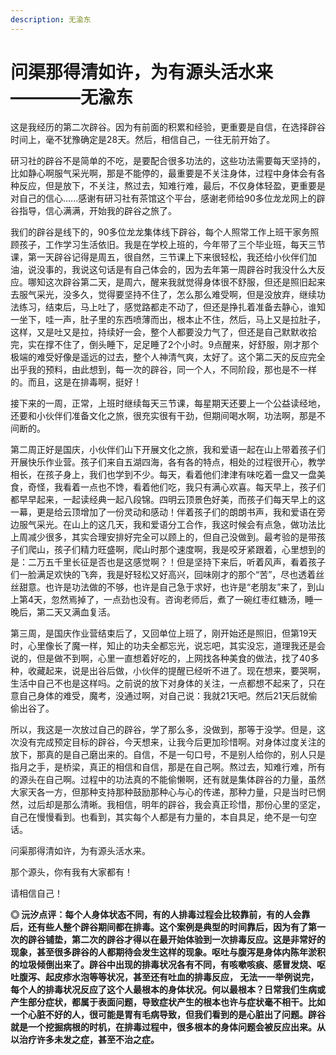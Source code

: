 ```yaml
---
description: 无渝东
---
```


# 问渠那得清如许，为有源头活水来————无渝东

这是我经历的第二次辟谷。因为有前面的积累和经验，更重要是自信，在选择辟谷时间上，毫不犹豫确定是28天。然后，相信自己，一往无前开始了。

研习社的辟谷不是简单的不吃，是要配合很多功法的，这些功法需要每天坚持的，比如静心啊服气采光啊，那是不能停的，最重要是不关注身体，过程中身体会有各种反应，但是放下，不关注，熬过去，知难行难，最后，不仅身体轻盈，更重要是对自己的信心......感谢有研习社有茶馆这个平台，感谢老师给90多位龙龙网上的辟谷指导，信心满满，开始我的辟谷之旅了。

我们的辟谷是线下的，90多位龙龙集体线下辟谷，每个人照常工作上班干家务照顾孩子，工作学习生活依旧。我是在学校上班的，今年带了三个毕业班，每天三节课，第一天辟谷记得是周五，很自然，三节课上下来很轻松，我还给小伙伴们加油，说没事的，我说这句话是有自己体会的，因为去年第一周辟谷时我没什么大反应。哪知这次辟谷第二天，是周六，醒来我就觉得身体很不舒服，但还是照旧起来去服气采光，没多久，觉得要坚持不住了，怎么那么难受啊，但是没放弃，继续功法练习，结束后，马上吐了，感觉路都走不动了，但还是挣扎着准备去静心，谁知一坐下，哇一声，肚子里的东西喷薄而出，根本止不住，然后，马上又是拉肚子，这样，又是吐又是拉，持续好一会，整个人都要没力气了，但还是自己默默收拾完，实在撑不住了，倒头睡下，足足睡了2个小时。9点醒来，好舒服，刚才那个极端的难受好像是遥远的过去，整个人神清气爽，太好了。这个第二天的反应完全出乎我的预料，由此想到，每一次的辟谷，同一个人，不同阶段，那也是不一样的。而且，这是在排毒啊，挺好！

接下来的一周，正常，上班时继续每天三节课，每星期天还要上一个公益读经地，还要和小伙伴们准备文化之旅，很充实很有干劲，但期间喝水啊，功法啊，那是不间断的。

第二周正好是国庆，小伙伴们山下开展文化之旅，我和爱语一起在山上带着孩子们开展快乐作业营。孩子们来自五湖四海，各有各的特点，相处的过程很开心，教学相长，在孩子身上，我们也学到不少。每天，看着他们津津有味吃着一盘又一盘美食，奇怪，我看着一点也不馋，看着他们吃，我只有满心欢喜。每天早上，孩子们都早早起来，一起读经典一起八段锦。四明云顶景色好美，而孩子们每天早上的这一幕，更是给云顶增加了一份灵动和感动！伴着孩子们的朗朗书声，我和爱语在旁边服气采光。在山上的这几天，我和爱语分工合作，我这时候会有点急，做功法比上周减少很多，其实合理安排好完全可以顾上的，但自己没做到。最考验的是带孩子们爬山，孩子们精力旺盛啊，爬山时那个速度啊，我是咬牙紧跟着，心里想到的是：二万五千里长征是否也是这感觉啊？！但是坚持下来后，听着风声，看着孩子们一脸满足欢快的飞奔，我是好轻松又好高兴，回味刚才的那个“苦”，尽也透着丝丝甜意。也许是功法做的不够，也许是自己急于求好，也许是“老朋友”来了，到山上第4天，忽然焉掉了，一点劲也没有。咨询老师后，煮了一碗红枣红糖汤，睡一晚后，第二天又满血复活。

第三周，是国庆作业营结束后了，又回单位上班了，刚开始还是照旧，但第19天时，心里像长了魔一样，知止的功夫全都忘光，说忘吧，其实没忘，道理我还是会说的，但是做不到啊，心里一直想着好吃的，上网找各种美食的做法，找了40多种，收藏起来，说是出谷后做，小伙伴的提醒已经听不进了。现在想来，要哭啊，生活中自己不也是这样吗。之前说的放下对身体的关注，一点都想不起来了，只在意自己身体的难受，魔考，没通过啊，对自己说：我就21天吧。然后21天后就偷偷出谷了。

所以，我这是一次放过自己的辟谷，学了那么多，没做到，那等于没学。但是，这次没有完成预定目标的辟谷，今天想来，让我今后更加珍惜啊。对身体过度关注的放下，那真的是自己磨出来的。自信，不是一句口号，不是别人给你的，别人只是指月之手，是桥梁，真正的相信和自信，那是在自己啊。熬过去，知难行难，所有的源头在自己啊。过程中的功法真的不能偷懒啊，还有就是集体辟谷的力量，虽然大家天各一方，但那种支持那种鼓励那种心与心的传递，那种力量，只是当时已惘然，过后却是那么清晰。我相信，明年的辟谷，我会真正珍惜，那份心里的坚定，自己在慢慢看到。也看到，其实每个人都是有力量的，本自具足，绝不是一句空话。

问渠那得清如许，为有源头活水来。

那个源头，你有我有大家都有！

请相信自己！

**◎ 沅汐点评：每个人身体状态不同，有的人排毒过程会比较靠前，有的人会靠后，还有些人整个辟谷期间都在排毒。这个案例是典型的时间靠后，因为有了第一次的辟谷铺垫，第二次的辟谷才得以在最开始体验到一次排毒反应。这是非常好的现象，甚至很多辟谷的人都期待会发生这样的现象。呕吐与腹泻是身体内陈年淤积的垃圾倾倒出来了。辟谷中出现的排毒状况各有不同，有咳嗽咳痰、感冒发烧、呕吐腹泻、起皮疹水泡等等状况，甚至还有吐血的排毒反应， 无法一一举例说完，每个人的排毒状况反应了这个人最根本的身体状况。何以最根本？日常我们生病或产生部分症状，都属于表面问题，导致症状产生的根本也许与症状毫不相干。比如一个心脏不好的人，很可能是胃有毛病导致，但我们看到的是心脏出了问题。辟谷就是一个挖掘病根的时机，在排毒过程中，很多根本的身体问题会被反应出来。从以治疗许多未发之症，甚至不治之症。**

